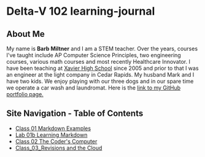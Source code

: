 # Delta-V 102 learning-journal

## About Me
My name is **Barb Miltner** and I am a STEM teacher. Over the years, courses I've taught include AP Computer Science Principles, two engineering courses, various math courses and most recently Healthcare Innovator. I have been teaching at [Xavier High School](https://www.xaviersaints.org/) since 2005 and prior to that I was an engineer at the light company in Cedar Rapids. My husband Mark and I have two kids. We enjoy playing with our three dogs and in our spare time we operate a car wash and laundromat. Here is the [link to my GitHub portfolio page.](https://github.com/barbmiltner)

## Site Navigation - Table of Contents

- [Class 01 Markdown Examples](/MarkDownExamples.md)
- [Lab 01b Learning Markdown](/MainPage.md)
- [Class 02 The Coder's Computer](/Class_02_TheCodersComputer.md)
- [Class_03_Revisions and the Cloud](/Class_03_RevisionsAndTheCloud.md)
